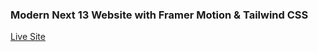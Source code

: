 ### Modern Next 13 Website with Framer Motion & Tailwind CSS

[Live Site](https://metaversus-murex.vercel.app/)
